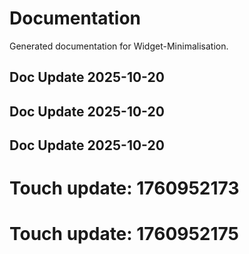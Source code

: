 # Documentation

Generated documentation for Widget-Minimalisation.

## Doc Update 2025-10-20

## Doc Update 2025-10-20

## Doc Update 2025-10-20

# Touch update: 1760952173

# Touch update: 1760952175
